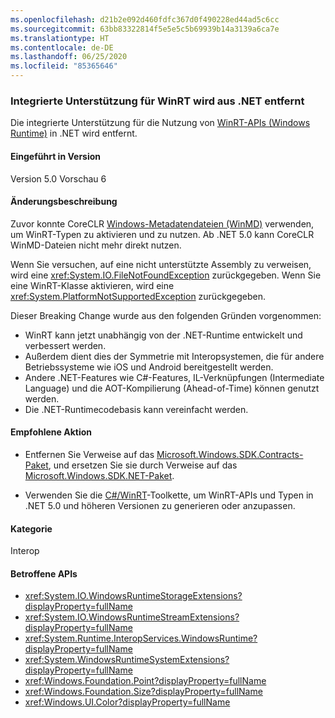 ```yaml
---
ms.openlocfilehash: d21b2e092d460fdfc367d0f490228ed44ad5c6cc
ms.sourcegitcommit: 63bb83322814f5e5e5c5b69939b14a3139a6ca7e
ms.translationtype: HT
ms.contentlocale: de-DE
ms.lasthandoff: 06/25/2020
ms.locfileid: "85365646"
---
```

### <a name="built-in-support-for-winrt-is-removed-from-net"></a>Integrierte Unterstützung für WinRT wird aus .NET entfernt

Die integrierte Unterstützung für die Nutzung von [WinRT-APIs (Windows Runtime)](/uwp/winrt-cref/winrt-type-system) in .NET wird entfernt.

#### <a name="version-introduced"></a>Eingeführt in Version

Version 5.0 Vorschau 6

#### <a name="change-description"></a>Änderungsbeschreibung

Zuvor konnte CoreCLR [Windows-Metadatendateien (WinMD)](/uwp/winrt-cref/winmd-files) verwenden, um WinRT-Typen zu aktivieren und zu nutzen. Ab .NET 5.0 kann CoreCLR WinMD-Dateien nicht mehr direkt nutzen.

Wenn Sie versuchen, auf eine nicht unterstützte Assembly zu verweisen, wird eine <xref:System.IO.FileNotFoundException> zurückgegeben. Wenn Sie eine WinRT-Klasse aktivieren, wird eine <xref:System.PlatformNotSupportedException> zurückgegeben.

Dieser Breaking Change wurde aus den folgenden Gründen vorgenommen:

- WinRT kann jetzt unabhängig von der .NET-Runtime entwickelt und verbessert werden.
- Außerdem dient dies der Symmetrie mit Interopsystemen, die für andere Betriebssysteme wie iOS und Android bereitgestellt werden.
- Andere .NET-Features wie C#-Features, IL-Verknüpfungen (Intermediate Language) und die AOT-Kompilierung (Ahead-of-Time) können genutzt werden.
- Die .NET-Runtimecodebasis kann vereinfacht werden.

#### <a name="recommended-action"></a>Empfohlene Aktion

- Entfernen Sie Verweise auf das [Microsoft.Windows.SDK.Contracts-Paket](https://www.nuget.org/packages/Microsoft.Windows.SDK.Contracts), und ersetzen Sie sie durch Verweise auf das [Microsoft.Windows.SDK.NET-Paket](https://www.nuget.org/packages/microsoft.windows.sdk.net).

- Verwenden Sie die [C#/WinRT](/windows/uwp/csharp-winrt/)-Toolkette, um WinRT-APIs und Typen in .NET 5.0 und höheren Versionen zu generieren oder anzupassen.

#### <a name="category"></a>Kategorie

Interop

#### <a name="affected-apis"></a>Betroffene APIs

- <xref:System.IO.WindowsRuntimeStorageExtensions?displayProperty=fullName>
- <xref:System.IO.WindowsRuntimeStreamExtensions?displayProperty=fullName>
- <xref:System.Runtime.InteropServices.WindowsRuntime?displayProperty=fullName>
- <xref:System.WindowsRuntimeSystemExtensions?displayProperty=fullName>
- <xref:Windows.Foundation.Point?displayProperty=fullName>
- <xref:Windows.Foundation.Size?displayProperty=fullName>
- <xref:Windows.UI.Color?displayProperty=fullName>

<!--

#### Affected APIs

- `T:System.IO.WindowsRuntimeStorageExtensions`
- `T: System.IO.WindowsRuntimeStreamExtensions`
- `N:System.Runtime.InteropServices.WindowsRuntime`
- `T:System.WindowsRuntimeSystemExtensions`
- `T:Windows.Foundation.Point`
- `T:Windows.Foundation.Size`
- `T:Windows.UI.Color`

-->
